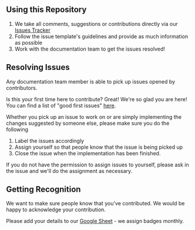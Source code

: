 ## Using this Repository

1. We take all comments, suggestions or contributions directly via our [Issues Tracker](https://github.com/WordPress/Documentation-Issue-Tracker/issues)
2. Follow the issue template's guidelines and provide as much information as possible
3. Work with the documentation team to get the issues resolved!

## Resolving Issues

Any documentation team member is able to pick up issues opened by contributors. 

Is this your first time here to contribute? Great! We're so glad you are here! You can find a list of "good first issues" [here](https://github.com/WordPress/Documentation-Issue-Tracker/labels/good%20first%20issue).

Whether you pick up an issue to work on or are simply implementing the changes suggested by someone else, please make sure you do the following

1. Label the issues accordingly
2. Assign yourself so that people know that the issue is being picked up
3. Close the issue when the implementation has been finished.

If you do not have the permission to assign issues to yourself, please ask in the issue and we'll do the assignment as necessary.

## Getting Recognition

We want to make sure people know that you've contributed. We would be happy to acknowledge your contribution.

Please add your details to our [Google Sheet](https://docs.google.com/spreadsheets/d/1hAPORz_yl4UTerPo8Tl5j_Xznfpm_NItrNftoXwBqvA/edit#gid=1730522902) - we assign badges monthly.
